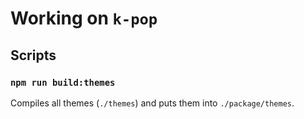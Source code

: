 # Working on `k-pop`

## Scripts

### `npm run build:themes`

Compiles all themes (`./themes`) and puts them into `./package/themes`.

